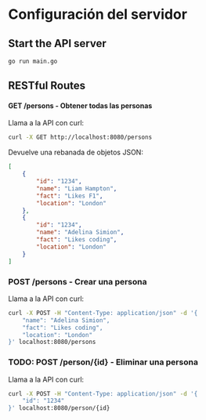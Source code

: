 # Configuración del servidor

## Start the API server

```bash
go run main.go
```


## RESTful Routes

#### GET /persons - Obtener todas las personas


Llama a la API con curl:
```bash
curl -X GET http://localhost:8080/persons
```


Devuelve una rebanada de objetos JSON:
```json
[
    {
        "id": "1234",
        "name": "Liam Hampton",
        "fact": "Likes F1",
        "location": "London"
    },
    {
        "id": "1234",
        "name": "Adelina Simion",
        "fact": "Likes coding",
        "location": "London"
    }
]
```


### POST /persons - Crear una persona

Llama a la API con curl:

```bash
curl -X POST -H "Content-Type: application/json" -d '{
    "name": "Adelina Simion",
    "fact": "Likes coding",
    "location": "London"
}' localhost:8080/persons
```

### TODO: POST /person/{id} - Eliminar una persona

Llama a la API con curl:

```bash
curl -X POST -H "Content-Type: application/json" -d '{
    "id": "1234"
}' localhost:8080/person/{id}
```
